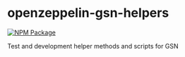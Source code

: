 # openzeppelin-gsn-helpers

[![NPM Package](https://img.shields.io/npm/v/@openzeppelin/gsn-helpers.svg?style=flat-square)](https://www.npmjs.org/package/@openzeppelin/gsn-helpers)

Test and development helper methods and scripts for GSN

